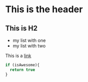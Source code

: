 # This is the header

## This is H2

* my list with one
* my list with two

This is a [link](http://razuna.org/)

```javascript
if (isAwesome){
  return true
}
```
